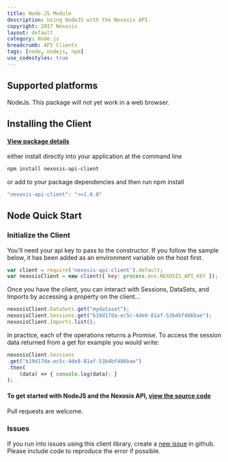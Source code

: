 ```yaml
---
title: Node.JS Module
description: Using NodeJS with the Nexosis API.
copyright: 2017 Nexosis 
layout: default
category: Node.js
breadcrumb: API Clients
tags: [node, nodejs, npm]
use_codestyles: true
---
```

## Supported platforms
NodeJs.  This package will not yet work in a web browser.

## Installing the Client
#### [View package details](https://www.npmjs.com/package/nexosis-api-client)
either install directly into your application at the command line
``` bash
npm install nexosis-api-client
```
or add to your package dependencies and then run npm install
``` javascript
"nexosis-api-client": ">=1.0.0"
```

## Node Quick Start

### Initialize the Client
You'll need your api key to pass to the constructor. If you follow the sample below, it has been added as an environment variable on the host first.

``` javascript
var client = require('nexosis-api-client').default;
var nexosisClient = new client({ key: process.env.NEXOSIS_API_KEY });
```
Once you have the client, you can interact with Sessions, DataSets, and Imports by accessing a property on the client...
``` javascript
nexosisClient.DataSets.get("mydataset");
nexosisClient.Sessions.get("b19d17da-ec5c-4de8-81af-53b4bf486bae");
nexosisClient.Imports.list();
```

In practice, each of the operations returns a Promise. To access the session data returned from a get for example you would write:
``` javascript
nexosisClient.Sessions
.get("b19d17da-ec5c-4de8-81af-53b4bf486bae")
.then(
    (data) => { console.log(data); }
);
```

#### To get started with NodeJS and the Nexosis API, [view the source code](https://github.com/Nexosis/samples/tree/master/node-sample)

Pull requests are welcome.

### Issues
If you run into issues using this client library, create a [new issue](https://github.com/Nexosis/nexosisclient-js/issues/new) in github. Please include code to reproduce the error if possible.